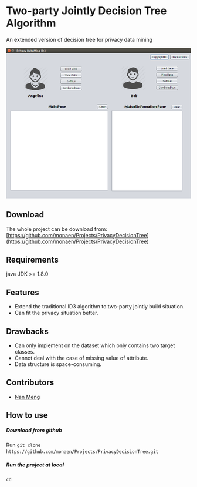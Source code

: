 # Two-party Jointly Decision Tree Algorithm

An extended version of decision tree for privacy data mining

![PrivacyDecitionTree](Welcome.png)

## Download ##

The whole project can be download from: 
[https://github.com/monaen/Projects/PrivacyDecisionTree](https://github.com/monaen/Projects/PrivacyDecisionTree)

## Requirements ##
java JDK >= 1.8.0

## Features ##

* Extend the traditional ID3 algorithm to two-party jointly build situation.
* Can fit the privacy situation better.

## Drawbacks ##

* Can only implement on the dataset which only contains two target classes.
* Cannot deal with the case of missing value of attribute.
* Data structure is space-consuming.

## Contributors ##

* [Nan Meng](http://naenmong.com)


## How to use ##
##### Download from github
Run `git clone https://github.com/monaen/Projects/PrivacyDecisionTree.git`

##### Run the project at local
```
cd 
```





